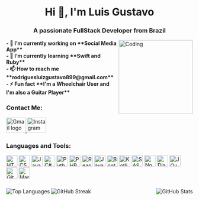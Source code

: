 <!--[![MasterHead](https://media.giphy.com/media/l0HlItp1yrClcmmpG/giphy.gif)](https://gustavocassioli.github.io/Portfolio/Index.html)-->

<h1 align="center">Hi 👋, I'm Luis Gustavo</h1>
<h3 align="center">A passionate FullStack Developer from Brazil</h3>
<img align="right" alt="Coding" width="200" src="https://media.giphy.com/media/bGgsc5mWoryfgKBx1u/giphy.gif">

<p align="left">
    <strong>- 🔭 I’m currently working on **Social Media App**</strong><br>
    <strong>- 🌱 I’m currently learning **Swift and Ruby**</strong><br>
    <strong>- 📫 How to reach me **rodriguesluizgustavo899@gmail.com**</strong><br>
    <strong>- ⚡ Fun fact **I'm a Wheelchair User and I'm also a Guitar Player**</strong>
</p>

<h3 align="left">Contact Me:</h3>
<p align="left">
    <div align="left">
        <a href="mailto:rodriguesluizgustavo899@gmail.com">
            <img src="https://raw.githubusercontent.com/maurodesouza/profile-readme-generator/master/src/assets/icons/social/gmail/default.svg" width="52" height="40" alt="Gmail logo" />
        </a>
        <a href="https://www.instagram.com/_cassioligustax/" target="_blank">
            <img src="https://raw.githubusercontent.com/maurodesouza/profile-readme-generator/master/src/assets/icons/social/instagram/default.svg" width="52" height="40" alt="Instagram logo" />
        </a>
    </div>
</p>

<h3 align="left">Languages and Tools:</h3>
<div align="left">
    <img src="https://cdn.jsdelivr.net/gh/devicons/devicon/icons/html5/html5-plain.svg" height="30" alt="HTML5"  />
    <img src="https://cdn.jsdelivr.net/gh/devicons/devicon/icons/css3/css3-plain.svg" height="30" alt="CSS3"  />
    <img src="https://cdn.jsdelivr.net/gh/devicons/devicon/icons/javascript/javascript-plain.svg" height="30" alt="JavaScript"  />
    <img src="https://cdn.jsdelivr.net/gh/devicons/devicon/icons/csharp/csharp-plain.svg" height="30" alt="C#"  />
    <img src="https://cdn.jsdelivr.net/gh/devicons/devicon/icons/python/python-plain.svg" height="30" alt="Python"  />
    <img src="https://cdn.jsdelivr.net/gh/devicons/devicon/icons/php/php-plain.svg" height="30" alt="PHP"  />
    <img src="https://cdn.jsdelivr.net/gh/devicons/devicon/icons/react/react-original.svg" height="30" alt="React"  />
    <img src="https://cdn.jsdelivr.net/gh/devicons/devicon/icons/java/java-plain.svg" height="30" alt="Java"  />
    <img src="https://cdn.jsdelivr.net/gh/devicons/devicon/icons/bootstrap/bootstrap-original.svg" height="30" alt="Bootstrap"  />
    <img src="https://cdn.jsdelivr.net/gh/devicons/devicon/icons/kotlin/kotlin-original.svg" height="30" alt="Kotlin"  />
    <img src="https://cdn.jsdelivr.net/gh/devicons/devicon/icons/sass/sass-original.svg" height="30" alt="SASS"  />
    <img src="https://cdn.jsdelivr.net/gh/devicons/devicon/icons/nodejs/nodejs-original-wordmark.svg" height="30" alt="NodeJS"  />
    <img src="https://cdn.jsdelivr.net/gh/devicons/devicon/icons/django/django-plain.svg" height="30" alt="Django"  />
    <img src="https://cdn.jsdelivr.net/gh/devicons/devicon/icons/jquery/jquery-plain.svg" height="30" alt="JQuery"  />
    <img src="https://cdn.jsdelivr.net/gh/devicons/devicon/icons/git/git-plain.svg" height="30" alt="Git"  />
    <img src="https://cdn.jsdelivr.net/gh/devicons/devicon/icons/markdown/markdown-original.svg" height="30" alt="Markdown"  />
</div>

###

<p align="left">
    <img align="left" src="https://github-readme-stats.vercel.app/api/top-langs?username=gustavocassioli&show_icons=true&locale=en&layout=compact&theme=tokyonight" alt="Top Languages" />
</p>

<p align="right">
    <img align="right" src="https://github-readme-stats.vercel.app/api?username=gustavocassioli&show_icons=true&locale=en&theme=tokyonight" alt="GitHub Stats" />
</p>

<p align="left">
    <img align="left" src="https://github-readme-streak-stats.herokuapp.com/?user=gustavocassioli&&theme=tokyonight" alt="GitHub Streak" />
</p>
